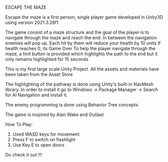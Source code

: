 ESCAPE THE MAZE

Escape the maze is a first person, single player game developed in Unity3D using version 2021.3.26f1

The game consist of a maze structure and the goal of the player is to navigate through the maze and reach the end. In between the navigation enemies will pop up. Each hit by them will reduce your health by 10 units
If health reaches 0, its Game Over
To help the player navigate through the maze, a hint button is provided which highlights the path to the end but it only remains highlighted for 15 seconds

This is my first large scale Unity Project. All the assets and materials have been taken from the Asset Store

The highlighting of the pathway is done using Unity's built-in NavMesh library. In order to install it go to Windows -> Package Manager -> Search for AI Navigation and install it.

The enemy programming is done using Behavior Tree concepts.

The game is inspired by Alan Wake and Outlast 

How To Play:
1. Used WASD keys for movement
2. Press F to switch on flashlight
3. Use Key E to open doors

Do check it out !!!
